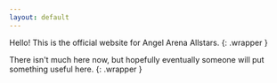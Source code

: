 ```yaml
---
layout: default
---
```

Hello! This is the official website for Angel Arena Allstars.
{: .wrapper }

There isn't much here now, but hopefully eventually someone will put something useful here.
{: .wrapper }
